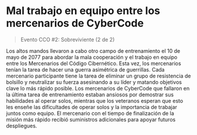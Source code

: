 # Mal trabajo en equipo entre los mercenarios de CyberCode
 > Evento CCO #2: Sobreviviente (2 de 2)

 Los altos mandos llevaron a cabo otro campo de entrenamiento el 10 de mayo de 2077 para abordar la mala cooperación y el trabajo en equipo entre los Mercenarios del Código Cibernético.  Esta vez, los mercenarios tenían la tarea de hacer una guerra asimétrica de guerrillas.  Cada mercenario participante tiene la tarea de eliminar un grupo de resistencia de bolsillo y neutralizar su fuerza asesinando a su líder y matando objetivos clave lo más rápido posible.  Los mercenarios de Cyber ​​Code que fallaron en la última tarea de entrenamiento estaban ansiosos por demostrar sus habilidades al operar solos, mientras que los veteranos esperan que esto les enseñe las dificultades de operar solos y la importancia de trabajar juntos como equipo.  El mercenario con el tiempo de finalización de la misión más rápido recibió suministros adicionales para apoyar futuros despliegues.
